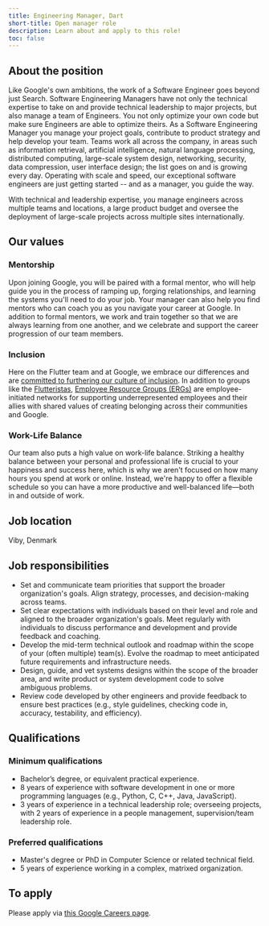 ```yaml
---
title: Engineering Manager, Dart
short-title: Open manager role
description: Learn about and apply to this role!
toc: false
---
```


## About the position

Like Google's own ambitions, the work of a Software Engineer goes beyond just Search. Software Engineering Managers have not only the technical expertise to take on and provide technical leadership to major projects, but also manage a team of Engineers. You not only optimize your own code but make sure Engineers are able to optimize theirs. As a Software Engineering Manager you manage your project goals, contribute to product strategy and help develop your team. Teams work all across the company, in areas such as information retrieval, artificial intelligence, natural language processing, distributed computing, large-scale system design, networking, security, data compression, user interface design; the list goes on and is growing every day. Operating with scale and speed, our exceptional software engineers are just getting started -- and as a manager, you guide the way.

With technical and leadership expertise, you manage engineers across multiple teams and locations, a large product budget and oversee the deployment of large-scale projects across multiple sites internationally.

## Our values

### Mentorship

Upon joining Google, you will be paired with a formal mentor,
who will help guide you in the process of ramping up, forging relationships,
and learning the systems you'll need to do your job.
Your manager can also help you find mentors who can coach you
as you navigate your career at Google. In addition to formal mentors,
we work and train together so that we are always learning from one another,
and we celebrate and support the career progression of our team members.

### Inclusion

Here on the Flutter team and at Google, we embrace our differences
and are [committed to furthering our culture of inclusion](https://flutter.dev/culture).
In addition to groups like the [Flutteristas](https://flutteristas.org/),
[Employee Resource Groups (ERGs)](https://diversity.google/commitments/)
are employee-initiated networks for supporting underrepresented employees
and their allies with shared values of creating belonging 
across their communities and Google.

### Work-Life Balance

Our team also puts a high value on work-life balance.
Striking a healthy balance between your personal and professional life
is crucial to your happiness and success here, which is why we aren't focused
on how many hours you spend at work or online. Instead,
we're happy to offer a flexible schedule so you can have a more productive and
well-balanced life—both in and outside of work.

## Job location

Viby, Denmark

## Job responsibilities

* Set and communicate team priorities that support the broader organization's goals. Align strategy, processes, and decision-making across teams.
* Set clear expectations with individuals based on their level and role and aligned to the broader organization's goals. Meet regularly with individuals to discuss performance and development and provide feedback and coaching.
* Develop the mid-term technical outlook and roadmap within the scope of your (often multiple) team(s). Evolve the roadmap to meet anticipated future requirements and infrastructure needs.
* Design, guide, and vet systems designs within the scope of the broader area, and write product or system development code to solve ambiguous problems.
* Review code developed by other engineers and provide feedback to ensure best practices (e.g., style guidelines, checking code in, accuracy, testability, and efficiency).

## Qualifications

### Minimum qualifications

* Bachelor’s degree, or equivalent practical experience.
* 8 years of experience with software development in one or more programming languages (e.g., Python, C, C++, Java, JavaScript).
* 3 years of experience in a technical leadership role; overseeing 
  projects, with 2 years of experience in a people management,
  supervision/team leadership role.

### Preferred qualifications

* Master's degree or PhD in Computer Science or related technical field.
* 5 years of experience working in a complex, matrixed organization.

## To apply

Please apply via [this Google Careers page](https://www.google.com/about/careers/applications/jobs/results/90752708964688582-engineering-manager).
